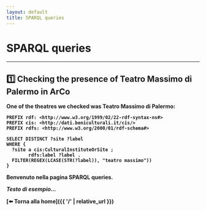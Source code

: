 ```yaml
---
layout: default
title: SPARQL queries
---
```


# <strong>SPARQL queries<strong>


---
## 1️⃣ Checking the presence of Teatro Massimo di Palermo in ArCo
One of the theatres we checked was Teatro Massimo di Palermo:

```sparql
PREFIX rdf: <http://www.w3.org/1999/02/22-rdf-syntax-ns#>
PREFIX cis: <http://dati.beniculturali.it/cis/>
PREFIX rdfs: <http://www.w3.org/2000/01/rdf-schema#>

SELECT DISTINCT ?site ?label
WHERE { 
  ?site a cis:CulturalInstituteOrSite ;
        rdfs:label ?label .
  FILTER(REGEX(LCASE(STR(?label)), "teatro massimo"))
}

```

Benvenuto nella pagina SPARQL queries.

_Testo di esempio…_

[⬅️ Torna alla home]({{ '/' | relative_url }})
